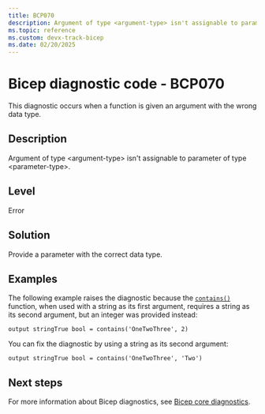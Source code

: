 ```yaml
---
title: BCP070
description: Argument of type <argument-type> isn't assignable to parameter of type <parameter-type>.
ms.topic: reference
ms.custom: devx-track-bicep
ms.date: 02/20/2025
---
```


# Bicep diagnostic code - BCP070

This diagnostic occurs when a function is given an argument with the wrong data type.

## Description

Argument of type \<argument-type> isn't assignable to parameter of type \<parameter-type>.

## Level

Error

## Solution

Provide a parameter with the correct data type.

## Examples

The following example raises the diagnostic because the [`contains()`](../bicep-functions-string.md#contains) function, when used with a string as its first argument, requires a string as its second argument, but an integer was provided instead:

```bicep
output stringTrue bool = contains('OneTwoThree', 2)
```

You can fix the diagnostic by using  a string as its second argument:

```bicep
output stringTrue bool = contains('OneTwoThree', 'Two')
```

## Next steps

For more information about Bicep diagnostics, see [Bicep core diagnostics](../bicep-core-diagnostics.md).
